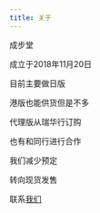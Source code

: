 ```yaml
---
title: 关于
---
```

<p>成步堂</p>
<p>成立于2018年11月20日</p>
<p>目前主要做日版</p>
<p>港版也能供货但是不多</p>
<p>代理版从瑞华行订购</p>
<p>也有和同行进行合作</p>
<p>我们减少预定</p>
<p>转向现货发售</p>
<p>联系<a href="https://chengbutang.com/contact/">我们</a></p>
